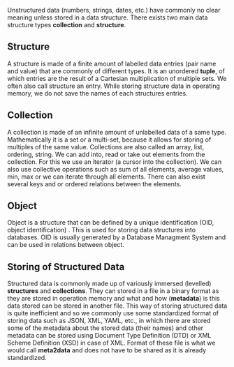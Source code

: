 Unstructured data (numbers, strings, dates, etc.) have commonly no clear meaning unless stored in a data structure. There exists two main data structure types **collection** and **structure**.
## Structure 
A structure is made of a finite amount of labelled data entries (pair name and value) that are commonly of different types. It is an unordered **tuple**, of which entries are the result of a Cartesian multiplication of multiple sets. We often also call structure an entry. While storing structure data in operating memory, we do not save the names of each structures entries.
## Collection
A collection is made of an infinite amount of unlabelled data of a same type. Mathematically it is a set or a multi-set, because it allows for storing of multiples of the same value. Collections are also called an array, list, ordering, string. We can add into, read or take out elements from the collection. For this we use an iterator (a cursor into the collection). We can also use collective operations such as sum of all elements, average values, min, max or we can iterate through all elements. There can also exist several keys and or ordered relations between the elements.
## Object
Object is a structure that can be defined by a unique identification (OID, object identification) . This is used for storing data structures into databases. OID is usually generated by a Database Managment System and can be used in relations between object.
## Storing of Structured Data
Structured data is commonly made up of variously immersed (levelled) **structures** and **collections**. They can stored in a file in a binary format as they are stored in operation memory and what and how (**metadata**) is this data stored can be stored in another file.  This way of storing structured data is quite inefficient and so we commonly use some standardized format of storing data such as JSON, XML, YAML, etc., in which there are stored some of the metadata about the stored data (their names) and other metadata can be stored using Document Type Definition (DTD) or XML Scheme Definition (XSD) in case of XML. Format of these file is what we would call **meta2data** and does not have to be shared as it is already standardized.